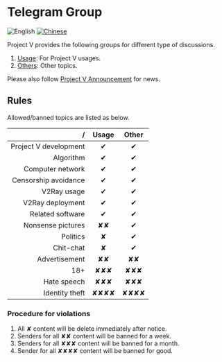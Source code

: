 # Telegram Group

![English](../resources/englishc.svg) [![Chinese](../resources/chinese.svg)](https://www.v2ray.com/chapter_00/tg.html)

Project V provides the following groups for different type of discussions.

1. [Usage](https://telegram.me/projectv2ray): For Project V usages.
1. [Others](https://t.me/joinchat/DNcazUIYaH80uVfeS716jg): Other topics.

Please also follow [Project V Announcement](https://t.me/v2msg) for news.

## Rules

Allowed/banned topics are listed as below.

  / | Usage | Other
-------:|:----:|:----:
Project V development|&#10004;|&#10004;
Algorithm |&#10004;|&#10004;
Computer network|&#10004;|&#10004;
Censorship avoidance|&#10004;|&#10004;
V2Ray usage|&#10004;|&#10004;
V2Ray deployment|&#10004;|&#10004;
Related software|&#10004;|&#10004;
Nonsense pictures|&#10008;&#10008;|&#10004;
Politics|&#10008;|&#10004;
Chit-chat|&#10008;|&#10004;
Advertisement|&#10008;&#10008;|&#10008;&#10008;
18+|&#10008;&#10008;&#10008;|&#10008;&#10008;&#10008;
Hate speech|&#10008;&#10008;&#10008;|&#10008;&#10008;&#10008;
Identity theft|&#10008;&#10008;&#10008;&#10008;|&#10008;&#10008;&#10008;&#10008;

### Procedure for violations

1. All &#10008; content will be delete immediately after notice.
1. Senders for all &#10008;&#10008; content will be banned for a week.
1. Senders for all &#10008;&#10008;&#10008; content will be banned for a month.
1. Sender for all &#10008;&#10008;&#10008;&#10008; content will be banned for good.
